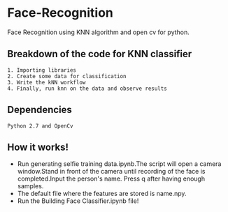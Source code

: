 # Face-Recognition 
Face Recognition using KNN algorithm and open cv for python.
## Breakdown of the code for KNN classifier
    1. Importing libraries
    2. Create some data for classification
    3. Write the kNN workflow
    4. Finally, run knn on the data and observe results
## Dependencies
    Python 2.7 and OpenCv
## How it works!
* Run generating selfie training data.ipynb.The script will open a camera window.Stand in front of the camera until recording of the face is completed.Input the person's name. Press q after having enough samples.
* The default file where the features are stored is name.npy.
* Run the Building Face Classifier.ipynb file!
